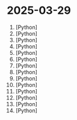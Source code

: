 # 2025-03-29

1. [](https://github.comundefined "Collection of awesome LLM apps with AI Agents and RAG using OpenAI, Anthropic, Gemini and opensource models.") [Python]
2. [](https://github.comundefined "Agno is a lightweight library for building Multimodal Agents. Use it to give LLMs superpowers like memory, knowledge, tools and reasoning.") [Python]
3. [](https://github.comundefined "The fast, Pythonic way to build Model Context Protocol servers 🚀") [Python]
4. [](https://github.comundefined "Developer-first error tracking and performance monitoring") [Python]
5. [](https://github.comundefined "Causify development system") [Python]
6. [](https://github.comundefined "💬 Ready-to-use & flexible RAG Chatbot, supporting mainstream large language models (LLMs) such as DeepSeek-R1, Llama 3.3, Qwen2, OpenAI and more.") [Python]
7. [](https://github.comundefined "📹 A more flexible framework that can generate videos at any resolution and creates videos from images.") [Python]
8. [](https://github.comundefined "OpenMMLab Pose Estimation Toolbox and Benchmark.") [Python]
9. [](https://github.comundefined "Streamlit — A faster way to build and share data apps.") [Python]
10. [](https://github.comundefined "🚀🚀 「大模型」2小时完全从0训练26M的小参数GPT！🌏 Train a 26M-parameter GPT from scratch in just 2h!") [Python]
11. [](https://github.comundefined "Build Real-Time Knowledge Graphs for AI Agents") [Python]
12. [](https://github.comundefined "Build effective agents using Model Context Protocol and simple workflow patterns") [Python]
13. [](https://github.comundefined "🚀 「大模型」1小时从0训练26M参数的视觉多模态VLM！🌏 Train a 26M-parameter VLM from scratch in just 1 hours!") [Python]
14. [](https://github.comundefined "Your AI second brain. Self-hostable. Get answers from the web or your docs. Build custom agents, schedule automations, do deep research. Turn any online or local LLM into your personal, autonomous AI (gpt, claude, gemini, llama, qwen, mistral). Get started - free.") [Python]
